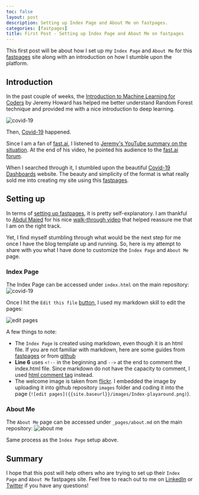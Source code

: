 ```yaml
---
toc: false
layout: post
description: Setting up Index Page and About Me on fastpages.
categories: [fastpages]
title: First Post - Setting up Index Page and About Me on fastpages
---
```


<!-- # First Post - Setting up Index Page and About Me on fastpages -->

This first post will be about how I set up my `Index Page` and `About Me` for this [fastpages](https://github.com/fastai/fastpages) site along with an introduction on how I stumble upon the platform.

## Introduction

In the past couple of weeks, the [Introduction to Machine Learning for Coders](https://course18.fast.ai/ml) by Jeremy Howard has helped me better understand Random Forest technique and provided me with a nice introduction to deep learning.

![covid-19]({{site.baseurl}}/images/covid-19wordcloud.jpg "https://flic.kr/p/2iDBF1E")

Then, [Covid-19](https://www.who.int/emergencies/diseases/novel-coronavirus-2019) happened.

Since I am a fan of [fast.ai](https://www.fast.ai/), I listened to [Jeremy's YouTube summary on the situation](https://youtu.be/GZ0yNMnvwqY). At the end of his video, he pointed his audience to the [fast.ai forum](https://forums.fast.ai/c/covid-19/52).

When I searched through it, I stumbled upon the beautiful [Covid-19 Dashboards](https://covid19dashboards.com/) website. The beauty and simplicity of the format is what really sold me into creating my site using this [fastpages](https://github.com/fastai/fastpages).

## Setting up

In terms of [setting up fastpages](https://github.com/fastai/fastpages#setup-instructions), it is pretty self-explanatory. I am thankful to [Abdul Majed](https://twitter.com/1littlecoder) for his nice [walk-through video](https://youtu.be/L0boq3zqazI) that helped reassure me that I am on the right track.

Yet, I find myself stumbling through what would be the next step for me once I have the blog template up and running. So, here is my attempt to share with you what I have done to customize the `Index Page` and `About Me` page.

### Index Page

The Index Page can be accessed under `index.html` on the main repository:
![covid-19]({{site.baseurl}}/images/index-html.png)

Once I hit the `Edit this file` [button](https://help.github.com/assets/images/help/repository/edit-file-edit-button.png), I used my markdown skill to edit the pages:

![edit pages]({{site.baseurl}}/images/Index-playaround.png)

A few things to note:

- The `Index Page` is created using markdown, even though it is an html file. If you are not familiar with markdown, here are some guides from [fastpages](https://fastpages.fast.ai/markdown/2020/01/14/test-markdown-post.html) or from [github](https://guides.github.com/features/mastering-markdown/)
- **Line 6** uses `<!--` in the beginning and `-->` at the end to comment the index.html file. Since markdown do not have the capacity to comment, I used [html comment tag](https://html.com/tags/comment-tag/) instead.
- The welcome image is taken from [flickr](https://flic.kr/p/7BWCTs). I embedded the image by uploading it into github repository `images` folder and coding it into the page (`![edit pages]({{site.baseurl}}/images/Index-playaround.png)`).

### About Me

The `About Me` page can be accessed under `_pages/about.md` on the main repository:
![about me]({{site.baseurl}}/images/blog_about.png)

Same process as the `Index Page` setup above.

## Summary

I hope that this post will help others who are trying to set up their `Index Page` and `About Me` fastpages site. Feel free to reach out to me on [LinkedIn](https://www.linkedin.com/in/atunanggara/) or [Twitter](https://twitter.com/atun_anggara) if you have any questions!
